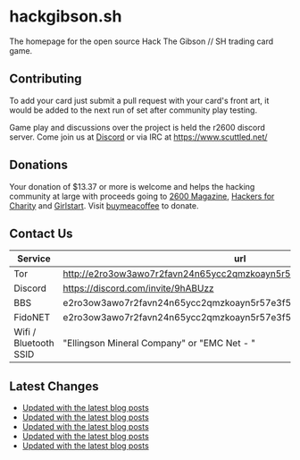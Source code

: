 # hackgibson.sh
The homepage for the open source Hack The Gibson // SH trading card game.


## Contributing

To add your card just submit a pull request with your card's front art, it would be added to the next run of set after community play testing.

Game play and discussions over the project is held the r2600 discord server. Come join us at [Discord](https://discord.com/invite/9hABUzz) or via IRC at https://www.scuttled.net/


## Donations

Your donation of $13.37 or more is welcome and helps the hacking community at large with proceeds going to [2600 Magazine](https://2600.com/), [Hackers for Charity](https://hackersforcharity.org) and [Girlstart](https://girlstart.org).  Visit [buymeacoffee](https://www.buymeacoffee.com/hackgibson.sh) to donate.


## Contact Us

Service | url
-|-
Tor | http://e2ro3ow3awo7r2favn24n65ycc2qmzkoayn5r57e3f56nvjwdcgg32ad.onion
Discord | https://discord.com/invite/9hABUzz
BBS | e2ro3ow3awo7r2favn24n65ycc2qmzkoayn5r57e3f56nvjwdcgg32ad.onion:23
FidoNET | e2ro3ow3awo7r2favn24n65ycc2qmzkoayn5r57e3f56nvjwdcgg32ad.onion:24554
Wifi / Bluetooth SSID | "Ellingson Mineral Company" or "EMC Net - <fidonet address>"

## Latest Changes
<!-- BLOG-POST-LIST:START -->
- [Updated with the latest blog posts](https://github.com/DFW2600/hackgibson.sh/commit/a1c2c17803c4a8a6f77e23c9ddaaba5ab4571813)
- [Updated with the latest blog posts](https://github.com/DFW2600/hackgibson.sh/commit/c7d3da2ddb1f31c827b8810c7fbc81a95afa1eec)
- [Updated with the latest blog posts](https://github.com/DFW2600/hackgibson.sh/commit/4a1d86a4a04409cad05cc52320ebe0046e6c1bdb)
- [Updated with the latest blog posts](https://github.com/DFW2600/hackgibson.sh/commit/f1ae9da6bd637c317e7357c932e3183ef59e823b)
- [Updated with the latest blog posts](https://github.com/DFW2600/hackgibson.sh/commit/c4c68596766c3fa37a67c5b14aa7615331d053af)
<!-- BLOG-POST-LIST:END -->
